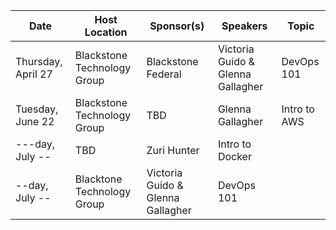 Date|Host Location|Sponsor(s)|Speakers| Topic
----|-------------|----------|--------|------
Thursday, April 27 | Blackstone Technology Group |  Blackstone Federal | Victoria Guido & Glenna Gallagher |DevOps 101
Tuesday, June 22 | Blackstone Technology Group |  TBD | Glenna Gallagher | Intro to AWS
---day, July -- | TBD | Zuri Hunter | Intro to Docker
--day, July -- |Blacktone Technology Group | Victoria Guido & Glenna Gallagher | DevOps 101
